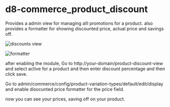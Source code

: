 # d8-commerce_product_discount
Provides a admin view for managing alll promotions for a product. also provides a formatter for showing discounted price, actual price and savings off.

![discounts view](https://raw.githubusercontent.com/sumanthkumarc/d8-commerce_product_discount/master/disocunts_view.png)

![formatter](https://raw.githubusercontent.com/sumanthkumarc/d8-commerce_product_discount/master/formatter.png)


after enabling the module, Go to http://your-domain/product-discount-view and select active for a product and then enter discount percentage and then click save.

Go to admin/commerce/config/product-variation-types/default/edit/display and enable disocunted price formatter for the price field.

now you can see your prices, saving off on your product.
